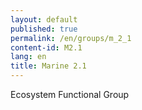 ```yaml
---
layout: default
published: true
permalink: /en/groups/m_2_1
content-id: M2.1
lang: en
title: Marine 2.1
---
```


Ecosystem Functional Group
